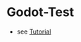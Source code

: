 # Godot-Test
- see [Tutorial](https://docs.godotengine.org/en/stable/getting_started/step_by_step/scenes_and_nodes.html)
